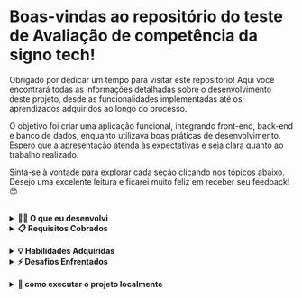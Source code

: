# Boas-vindas ao repositório do teste de Avaliação de competência da signo tech!


Obrigado por dedicar um tempo para visitar este repositório! Aqui você encontrará todas as informações detalhadas sobre o desenvolvimento deste projeto, desde as funcionalidades implementadas até os aprendizados adquiridos ao longo do processo.

O objetivo foi criar uma aplicação funcional, integrando front-end, back-end e banco de dados, enquanto utilizava boas práticas de desenvolvimento. Espero que a apresentação atenda às expectativas e seja clara quanto ao trabalho realizado.

Sinta-se à vontade para explorar cada seção clicando nos tópicos abaixo. Desejo uma excelente leitura e ficarei muito feliz em receber seu feedback! 😊

<br/>

<details>
  <summary><strong>👨‍💻 O que eu desenvolvi</strong></summary><br />

eu desenvolvi um sistema de votação Com um back (crud completo de criação/edição/exclusão) com gerenciamento de enquete 
e opções.

</details>

<details>
  <summary><strong>📋 Requisitos Cobrados</strong></summary><br />

- A enquete deve ter um título e uma data programada para início e para término.
<img src='./image/requisito(1).png' />

- O cadastro de opções de respostas da enquete devem ser dinâmicas, é obrigatório 
mínimo 3 opções. 
<img src='./image/requisito2.png' />


- Listar todas as enquetes cadastradas no banco com o título e data de início e 
término, apresentar todas as enquetes, não iniciadas/em andamento/finalizadas. 
<img src='./image/requisito1.png' />


- Criar tela de apresentar a enquete com opções de resposta, com a data de início e 
término. Essa tela deve obedecer: 
Ao lado de cada opção, apresentar os números de votação total do lado de cada 
opção. 
Se a enquete não estiver ativa entre data/hora início e data/hora fim, as opções e o 
botão de votar deve estar desabilitado. 
Os números de resultados devem ser apresentados sempre que houver novo voto 
(realtime)
<img src='./image/requisito(1).png' />
<br/>
<br/>

<img src='./image/requisito(2).png' />


</details>

<br/>

<details>
  <summary><strong>💡 Habilidades Adquiridas</strong></summary><br />

Nesse projeto, eu fui capaz de:

  - Durante o desenvolvimento desse teste, as seguintes tecnologias e ferramentas foram utilizadas:

Frontend:
- React: Biblioteca JavaScript para a construção de interfaces de usuário.
Backend:
- Node.js: Ambiente de execução JavaScript para o desenvolvimento do backend.
WebSocket: protocolo de comunicação que permite uma conexão persistente entre o cliente (por exemplo, seu navegador) e o servidor
- MySQL: Sistema de gerenciamento de banco de dados relacional.
- DBeaver: Ferramenta para gerenciar bancos de dados e realizar consultas.
- Visual Studio Code: Editor de código com suporte a várias extensões para o desenvolvimento.
- Postman e Thunder client: Plataforma para testar APIs e realizar chamadas HTTP.
- GitHub: Repositório para versionamento de código e colaboração.
</details>

<details>
      <summary><strong>⚡ Desafios Enfrentados</strong></summary><br />
Durante o desenvolvimento desse teste, alguns desafios se destacaram, especialmente relacionados à lógica de banco de dados e à integração entre o back-end e o front-end.


- Integração Back-End/Front-End:
Meu maior ponto de desafio foi a integração do banco de dados com o back-end e a comunicação com o front-end. Houve desafios para garantir que os dados fossem corretamente carregados e exibidos na interface, e para sincronizar as ações do usuário com o armazenamento e a manipulação dos dados no banco.

Esses desafios foram superados com bastante tentativa e erro, além de pesquisa e ajustes no código.
</details>
<br />
<details>
      <summary><strong>🚀 como executar o projeto localmente</strong></summary><br />
 - você poderá fazer o clone do projeto utilizando esse comando:
gitclone git@github.com:Robson-Aires/Signotech.git

Instale as dependências:
npm install

Inicie o servidor:
node index.js
O servidor estará rodando em http://localhost:3000.

Frontend
Navegue até a pasta do frontend:

cd frontend
Instale as dependências:

npm install
Inicie o servidor de desenvolvimento:

npm start
O frontend estará disponível em http://localhost:3001.

Configurações adicionais
Banco de dados
Certifique-se de que o banco de dados está configurado e rodando antes de iniciar o backend.

WebSocket
Verifique se o WebSocket está funcionando corretamente para garantir a atualização em tempo real dos votos.


</details>

